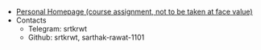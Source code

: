 - [Personal Homepage (course assignment, not to be taken at face value)](https://sarthak-rawat-1101.github.io/sarthak-rawat-1101/personal_homepage/)
- Contacts
  - Telegram: srtkrwt
  - Github: srtkrwt, sarthak-rawat-1101

